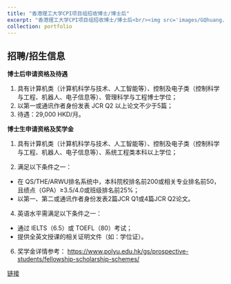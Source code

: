 ```yaml
---
title: "香港理工大学CPI项目组招收博士/博士后"
excerpt: "香港理工大学CPI项目组招收博士/博士后<br/><img src='images/GQhuang.png'>"
collection: portfolio
---
```


## 招聘/招生信息



**博士后申请资格及待遇**

1. 具有计算机类（计算机科学与技术、人工智能等）、控制及电子类（控制科学与工程、机器人、电子信息等）、管理科学与工程博士学位；
2. 以第一或通讯作者身份发表 JCR Q2 以上论文不少于5篇；
3. 待遇：29,000 HKD/月。

**博士生申请资格及奖学金**

1. 具有计算机类（计算机科学与技术、人工智能等）、控制及电子类（控制科学与工程、机器人、电子信息等）、系统工程类本科以上学位；

2. 满足以下条件之一：
  - 在 QS/THE/ARWU排名系统中，本科院校排名前200或相关专业排名前50，且绩点（GPA）≥3.5/4.0或班级排名前25%；
  - 以第一、第二或通讯作者身份发表2篇JCR Q1或4篇JCR Q2论文。
4. 英语水平需满足以下条件之一：
  - 通过 IELTS（6.5）或 TOEFL（80）考试；
  - 提供全英文授课的相关证明文件（如：学位证）。

6. 奖学金详情参考：
   https://www.polyu.edu.hk/gs/prospective-students/fellowship-scholarship-schemes/


[链接](https://mp.weixin.qq.com/s/EAA-kWjnwrdGizdniuWYyw)

